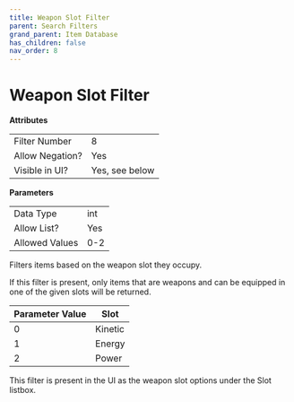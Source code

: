 ```yaml
---
title: Weapon Slot Filter
parent: Search Filters
grand_parent: Item Database
has_children: false
nav_order: 8
---
```


# Weapon Slot Filter

**Attributes**

<table>
<tr><td>Filter Number</td><td>8</td></tr>
<tr><td>Allow Negation?</td><td>Yes</td></tr>
<tr><td>Visible in UI?</td><td>Yes, see below</td></tr>
</table>

**Parameters**

<table>
<tr><td>Data Type</td><td>int</td></tr>
<tr><td>Allow List?</td><td>Yes</td></tr>
<tr><td>Allowed Values</td><td>0-2</td></tr>
</table>

Filters items based on the weapon slot they occupy.

If this filter is present, only items that are weapons and can be equipped in one of the given slots will be returned.

|Parameter Value|Slot|
|---|---|
|0|Kinetic|
|1|Energy|
|2|Power|

This filter is present in the UI as the weapon slot options under the Slot listbox.
